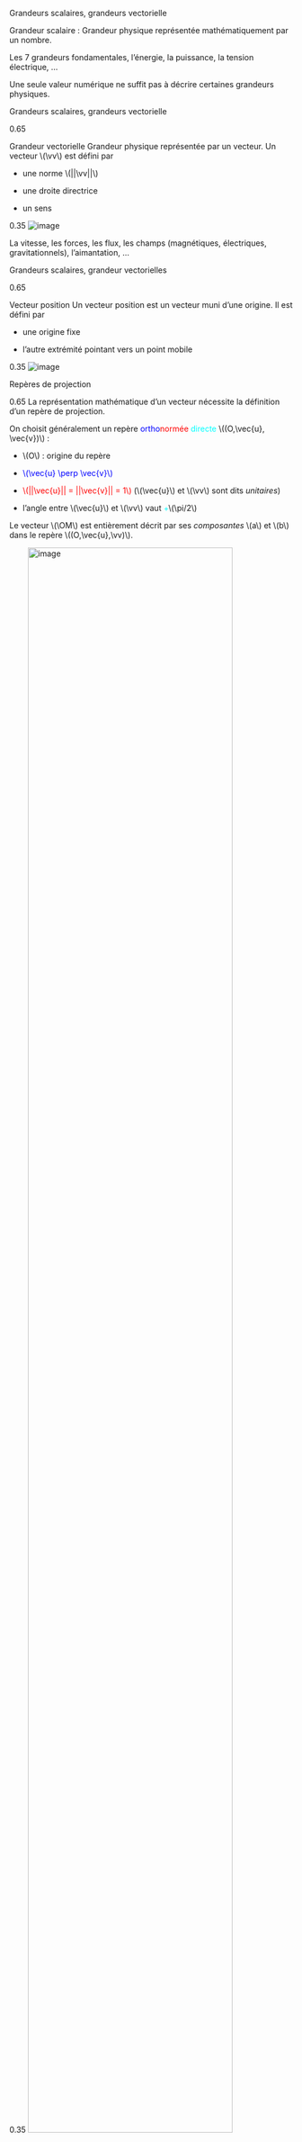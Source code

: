Grandeurs scalaires, grandeurs vectorielle

Grandeur scalaire : Grandeur physique représentée mathématiquement par
un nombre.

Les 7 grandeurs fondamentales, l’énergie, la puissance, la tension
électrique, …

Une seule valeur numérique ne suffit pas à décrire certaines grandeurs
physiques.

Grandeurs scalaires, grandeurs vectorielle

0.65

Grandeur vectorielle Grandeur physique représentée par un vecteur. Un
vecteur \\(\vv\\) est défini par

-   une norme \\(||\vv||\\)

-   une droite directrice

-   un sens

0.35 <img src="./liste/trigo/vect_u" alt="image" />

La vitesse, les forces, les flux, les champs (magnétiques, électriques,
gravitationnels), l’aimantation, …

Grandeurs scalaires, grandeur vectorielles

0.65

Vecteur position Un vecteur position est un vecteur muni d’une origine.
Il est défini par

-   une origine fixe

-   l’autre extrémité pointant vers un point mobile

0.35 <img src="./liste/trigo/vect_OM" alt="image" />

Repères de projection

0.65 La représentation mathématique d’un vecteur nécessite la définition
d’un repère de projection.

On choisit généralement un repère <span
style="color: blue">ortho</span><span style="color: red">normée</span>
<span style="color: cyan">directe</span> \\((O,\vec{u}, \vec{v})\\) :

-   \\(O\\) : origine du repère

-   <span style="color: blue">\\(\vec{u} \perp \vec{v}\\)</span>

-   <span style="color: red">\\(||\vec{u}|| = ||\vec{v}|| = 1\\)</span>
    (\\(\vec{u}\\) et \\(\vv\\) sont dits *unitaires*)

-   l’angle entre \\(\vec{u}\\) et \\(\vv\\) vaut <span
    style="color: cyan">+</span>\\(\pi/2\\)

Le vecteur \\(\OM\\) est entièrement décrit par ses *composantes*
\\(a\\) et \\(b\\) dans le repère \\((O,\vec{u},\vv)\\).

0.35
<img src="./liste/trigo/vect_compo_rep" alt="image" style="width:85.0%" />

Remarque importante

-   La composante \\(a\\) est la **projection orthogonale** de \\(\OM\\)
    sur la direction de \\(\vec{u}\\).

-   La composante \\(b\\) est la **projection orthogonale** de \\(\OM\\)
    sur la direction de \\(\vec{v}\\).

Repères de projection

0.65 Il existe une infinité de repères de projection.

On choisit généralement le repère le plus commode pour faire les
calculs.

0.35
<img src="./liste/trigo/vect_multi_rep" alt="image" style="width:85.0%" />

0.65 Dans chaque repère l’expression du vecteur \\(\OM\\) est unique :
\\[\OM = x \ux + y \uy =
\left( \begin{array}{c}
x \\ y
\end{array} \right)_{(\ux,\uy)}\\]

0.35
<img src="./liste/trigo/vect_rep_cartesien" alt="image" style="width:85.0%" />

Dans cette représentation, les *coordonnées* du point \\(M\\) coïncident
avec les *composantes* du vecteur position \\(\OM\\).

Positionnement d’un point sur un cercle

0.65

Le point \\(M\\) est positionné sur le cercle de centre \\(O\\) et de
rayon \\(r = OM\\).

0.35
<embed src="./liste/trigo/trigo_vOM_noproj.eps" style="width:85.0%" />

Positionnement sur le cercle

0.65

Définition du cercle Le cercle de centre \\(O\\) et de rayon \\(r\\) est
défini par l’ensemble des points situés à une distance \\(r\\) de
\\(O\\), c’est-à-dire les points dont les coordonnées \\((x,y)\\)
vérifient : \\[x^2 + y^2 = r^2\\]

Côtés du triangle rectangle

-   hypoténuse : \\(r\\)

-   côté adjacent à \\(O\\) : \\(x\\)

-   côté opposé à \\(O\\): \\(y\\)

0.35
<embed src="./liste/trigo/trigo_triangle_cartesien.eps" style="width:85.0%" />

Positionnement sur le cercle

0.65

Positionnement angulaire On distingue les différents points du cercle
par l’angle \\(\theta\\) que forme le rayon \\([OM]\\) avec l’axe
horizontal.

-   Les angles

    -   sont des grandeurs scalaires sans dimension,

    -   sont des grandeurs algébriques,

    -   sont comptés positivement dans le sens trigonométrique,

    -   s’expriment en radians (rad) dans le système international.

-   \\(2\pi\\) rad correspondent à un tour (ou un cycle) complet.

-   Les radians se convertissent en degrés d’angles :

-   1 rad = \\(\frac{180}{\pi}\\) deg., 1 deg. = \\(\frac{\pi}{180}\\)
    rad.

0.35 <embed src="./liste/trigo/trigo_angle.eps" style="width:85.0%" />

Positionnement sur le cercle

0.65

Longueur d’un arc de cercle La longueur de l’arc intercepté par l’axe
horizontal et le segment \\([OM]\\) vaut : \\[s = r\theta\\]

Pour un cycle complet, \\(\theta = 2\pi\\) et la longueur de l’arc
correspondant vaut \\(s = 2\pi r\\), c’est-à-dire le périmètre du
cercle.

0.35 <embed src="./liste/trigo/trigo_arc.eps" style="width:85.0%" />

Valeurs numériques pour les angles usuels

Tableau à mémoriser

Projection orthogonale

0.65

Projection sur l’axe horizontal La projection orthogonale du point
\\(M\\) sur l’axe horizontal vaut \\(r\cos \theta\\).

0.35 <embed src="./liste/trigo/trigo_projX.eps" style="width:85.0%" />

Projection orthogonale

0.65

Projection sur l’axe vertical La projection orthogonale du point \\(M\\)
sur l’axe vertical vaut \\(r\sin \theta\\).

Rappel : \\(\cos (\frac{\pi}{2} - \theta) = \sin \theta\\)

0.35 <embed src="./liste/trigo/trigo_projY.eps" style="width:85.0%" />

Projection orthogonale

0.65

Côtés du triangle rectangle

-   hypoténuse : \\(r\\)

-   côté adjacent : \\(r \cos \theta\\)

-   côté opposé : \\(r \sin \theta\\)

0.35
<embed src="./liste/trigo/trigo_triangle.eps" style="width:85.0%" />

Produit scalaire et projection orthogonale

0.65 On rappelle la définition *géométrique* du produit scalaire :
\\(\vu \cdot \vv = \Vert \vu \Vert \cdot \Vert \vv \Vert \cdot \cos (\vu,\vv)\\)

\\[\begin{array}{rcl}
r\cdot \cos \theta &=& ||\OM || \cdot 1 \cdot \cos \theta \\
                   &=& ||\OM || \cdot ||\ux || \cdot \cos (\ux, \OM) \\
                   &=& \OM \cdot \ux 
\end{array}\\] Soit \\[\left\{
\begin{array}{rcl}
r\cdot \cos \theta &=& \OM \cdot \ux = x \\
r\cdot \sin \theta &=& \OM \cdot \uy = y
\end{array}
\right.\\]

0.35 <img src="./liste/trigo/trigo_triangle_vect" alt="image" />

Résultat important Le **produit scalaire** d’un vecteur \\(\OM\\) et
d’un vecteur unitaire représente la **projection orthogonale** de
\\(\OM\\) sur la direction du vecteur unitaire.

Fonction trigonométrique

0.65

Fonction tangeante La tangeante de l’angle \\(\theta\\) est définie par
l’intersection de la droite (OM) avec une tangeante verticale du cercle.
\\[\tan \theta = \frac{\sin \theta}{\cos \theta}\\]

0.35 <embed src="./liste/trigo/trigo_tan.eps" style="width:85.0%" />

Cercle trigonométrique ![image](./liste/cercle_trigo_applet) Retrouver
le cercle trigonométrique interactif sur la page eCampus de la
Méthodologie.

